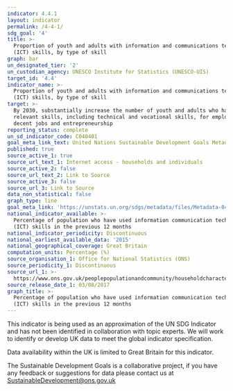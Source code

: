 ```yaml
---
indicator: 4.4.1
layout: indicator
permalink: /4-4-1/
sdg_goal: '4'
title: >-
  Proportion of youth and adults with information and communications technology
  (ICT) skills, by type of skill
graph: bar
un_designated_tier: '2'
un_custodian_agency: UNESCO Institute for Statistics (UNESCO-UIS)
target_id: '4.4'
indicator_name: >-
  Proportion of youth and adults with information and communications technology
  (ICT) skills, by type of skill
target: >-
  By 2030, substantially increase the number of youth and adults who have
  relevant skills, including technical and vocational skills, for employment,
  decent jobs and entrepreneurship
reporting_status: complete
un_sd_indicator_code: C040401
goal_meta_link_text: United Nations Sustainable Development Goals Metadata (pdf 210kB)
published: true
source_active_1: true
source_url_text_1: Internet access - households and individuals
source_active_2: false
source_url_text_2: Link to Source
source_active_3: false
source_url_3: Link to Source
data_non_statistical: false
graph_type: line
goal_meta_link: 'https://unstats.un.org/sdgs/metadata/files/Metadata-04-04-01.pdf'
national_indicator_available: >-
  Percentage of population who have used information communication technology
  (ICT) skills in the previous 12 months 
national_indicator_periodicity: Discontinuous
national_earliest_available_data: '2015'
national_geographical_coverage: Great Britain
computation_units: Percentage (%)
source_organisation_1: Office for National Statistics (ONS)
source_periodicity_1: Discontinuous
source_url_1: >-
  https://www.ons.gov.uk/peoplepopulationandcommunity/householdcharacteristics/homeinternetandsocialmediausage/datasets/internetaccesshouseholdsandindividualsreferencetables
source_release_date_1: 03/08/2017
graph_title: >-
  Percentage of population who have used information communication technology
  (ICT) skills in the previous 12 months
---
```

This indicator is being used as an approximation of the UN SDG Indicator and has not been identified in collaboration with topic experts. We will work to identify or develop UK data to meet the global indicator specification.

Data availability within the UK is limited to Great Britain for this indicator.

The Sustainable Development Goals is a collaborative project, if you have any feedback or suggestions for data please contact us at <SustainableDevelopment@ons.gov.uk>
